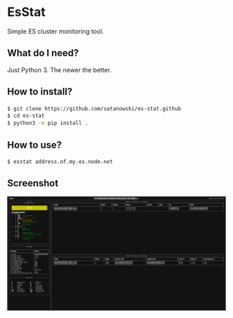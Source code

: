 # EsStat

Simple ES cluster monitoring tool.

## What do I need?
Just Python 3. The newer the better.

## How to install?
```bash
$ git clone https://github.com/satanowski/es-stat.github
$ cd es-stat
$ python3 -m pip install .
```

## How to use?

```bash
$ esstat address.of.my.es.node.net
```



## Screenshot

![](./screenshot.png)
